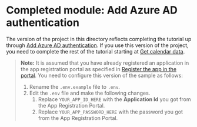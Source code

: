 # Completed module: Add Azure AD authentication

The version of the project in this directory reflects completing the tutorial up through [Add Azure AD authentication](https://docs.microsoft.com/graph/training/php-tutorial?tutorial-step=3). If you use this version of the project, you need to complete the rest of the tutorial starting at [Get calendar data](https://docs.microsoft.com/graph/training/php-tutorial?tutorial-step=4).

> **Note:** It is assumed that you have already registered an application in the app registration portal as specified in [Register the app in the portal](https://docs.microsoft.com/graph/training/php-tutorial?tutorial-step=2). You need to configure this version of the sample as follows:
>
> 1. Rename the `.env.example` file to `.env`.
> 1. Edit the `.env` file and make the following changes.
>     1. Replace `YOUR_APP_ID_HERE` with the **Application Id** you got from the App Registration Portal.
>     1. Replace `YOUR_APP_PASSWORD_HERE` with the password you got from the App Registration Portal.